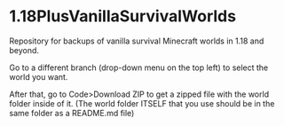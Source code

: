 # 1.18PlusVanillaSurvivalWorlds
Repository for backups of vanilla survival Minecraft worlds in 1.18 and beyond.

Go to a different branch (drop-down menu on the top left) to select the world you want.

After that, go to Code>Download ZIP to get a zipped file with the world folder inside of it.
(The world folder ITSELF that you use should be in the same folder as a README.md file)
